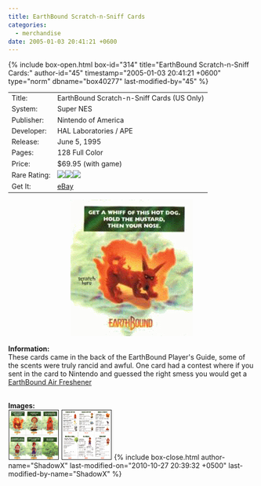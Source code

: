 ```yaml
---
title: EarthBound Scratch-n-Sniff Cards
categories:
  - merchandise
date: 2005-01-03 20:41:21 +0600
---
```

{% include box-open.html box-id="314" title="EarthBound Scratch-n-Sniff Cards:" author-id="45" timestamp="2005-01-03 20:41:21 +0600" type="norm" dbname="box40277" last-modified-by="45" %}
<div class="gameinfo">
	<table>
		<tr>
			<td class="label">Title:</td>
			<td>EarthBound Scratch-n-Sniff Cards (US Only)</td>
		</tr>
		<tr>
			<td class="label">System:</td>
			<td>Super NES</td>
		</tr>
		<tr>
			<td class="label">Publisher:</td>
			<td>Nintendo of America</td>
		</tr>
		<tr>
			<td class="label">Developer:</td>
			<td>HAL Laboratories / APE</td>
		</tr>
		<tr>
			<td class="label">Release:</td>
			<td>June 5, 1995</td>
		</tr>
		<tr>
			<td class="label">Pages:</td>
			<td>128 Full Color</td>
		</tr>
		<tr>
			<td class="label">Price:</td>
			<td>$69.95 (with game)</td>
		</tr>
		<tr>
			<td class="label">Rare Rating:</td>
			<td><img src="http://starmen.net/merchandise/images/ness_icon.gif" /><img src="http://starmen.net/merchandise/images/ness_icon.gif" /><img src="http://starmen.net/merchandise/images/ness_icon.gif" /></td>
		</tr>
		<tr>
			<td class="label">Get It:</td>
			<td><a href="http://www.ebay.com">eBay</a></td>
		</tr>
	</table>
</div>

<p>
	<center>
	<img src="/merchandise/images/ebcards_title.jpg" border="0" title="EarthBound Scratch-n-Sniff Cards" />
	</center>
</p>

<b>Information:</b>
	<br />
	These cards came in the back of the EarthBound Player's Guide, 
	some of the scents were truly rancid and awful. One card had a 
	contest where if you sent in the card to Nintendo and guessed 
	the right smess you would get a 
	<a href="airfreshener.php">EarthBound Air Freshener</a>
<br /><br />

<b>Images:</b>
	<br />
<a href="/merchandise/images/eb_cards1.png" ><img src="/merchandise/images/eb_cards1.png" title="Cards (Front)" border="1" width="100" height="100" hspace="1" /></a>
<a href="/merchandise/images/eb_cards2.png" ><img src="/merchandise/images/eb_cards2.png" title="Cards (Back)" border="1" width="100" height="100" hspace="1" /></a>
{% include box-close.html author-name="ShadowX" last-modified-on="2010-10-27 20:39:32 +0500" last-modified-by-name="ShadowX" %}
